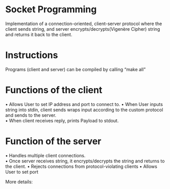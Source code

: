 # Socket Programming
Implementation of a connection-oriented, client-server protocol where the client sends string, and server encrypts/decrypts(Vigenère Cipher) string and returns it back to the client. 

# Instructions
Programs (client and server) can be compiled by calling “make all”

# Functions of the client
• Allows User to set IP address and port to connect to.
• When User inputs string into stdin, client sends wraps input according to the custom protocol and sends to the server.  
• When client receives reply, prints Payload to stdout.  

# Function of the server
• Handles multiple client connections.  
• Once server receives string, it encrypts/decrypts the string and returns to the client.
• Rejects connections from protocol-violating clients
• Allows User to set port  

More details: 
